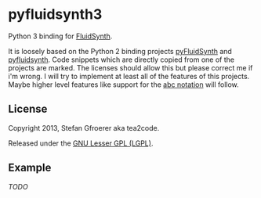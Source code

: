 # pyfluidsynth3

Python 3 binding for [FluidSynth](http://www.fluidsynth.org/). 

It is loosely based on the Python 2 binding projects [pyFluidSynth](http://code.google.com/p/pyfluidsynth/) and [pyfluidsynth](https://github.com/MostAwesomeDude/pyfluidsynth). Code snippets which are directly copied from one of the projects are marked. The licenses should allow this but please correct me if i'm wrong. I will try to implement at least all of the features of this projects. Maybe higher level features like support for the [abc notation](http://abcnotation.com/) will follow.

## License

Copyright 2013, Stefan Gfroerer aka tea2code.

Released under the [GNU Lesser GPL (LGPL)](http://www.gnu.org/copyleft/lesser.html).

## Example

*TODO*